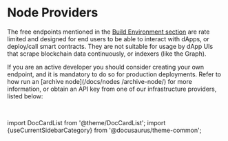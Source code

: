 # Node Providers
 
The free endpoints mentioned in the [Build Environment section](/docs/build/environment/endpoints) are rate limited and designed for end users to be able to interact with dApps, or deploy/call smart contracts. They are not suitable for usage by dApp UIs that scrape blockchain data continuously, or indexers (like the Graph).


If you are an active developer you should consider creating your own endpoint, and it is mandatory to do so for production deployments. Refer to how run an [archive node](/docs/nodes
/archive-node/) for more information, or obtain an API key from one of our infrastructure providers, listed below:


<br/>

import DocCardList from '@theme/DocCardList';
import {useCurrentSidebarCategory} from '@docusaurus/theme-common';

<DocCardList items={useCurrentSidebarCategory().items}/>

